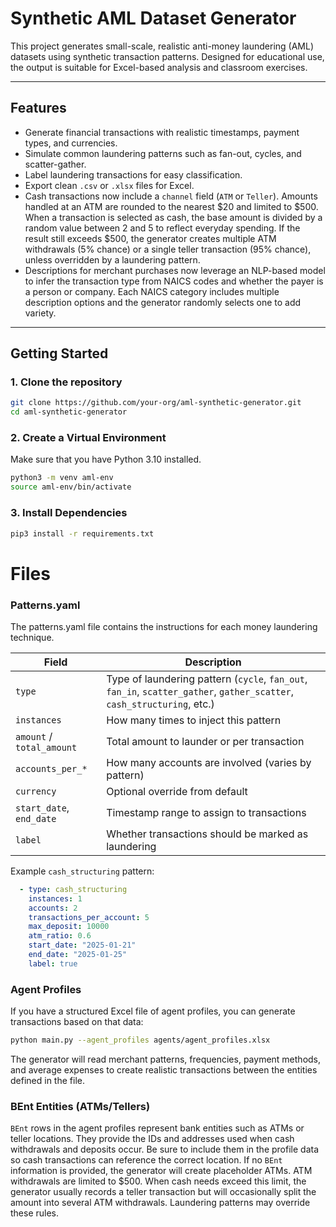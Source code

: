 # Synthetic AML Dataset Generator

This project generates small-scale, realistic anti-money laundering (AML) datasets using synthetic transaction patterns. Designed for educational use, the output is suitable for Excel-based analysis and classroom exercises.

---

## Features

- Generate financial transactions with realistic timestamps, payment types, and currencies.
- Simulate common laundering patterns such as fan-out, cycles, and scatter-gather.
- Label laundering transactions for easy classification.
- Export clean `.csv` or `.xlsx` files for Excel.
- Cash transactions now include a `channel` field (`ATM` or `Teller`). Amounts
  handled at an ATM are rounded to the nearest $20 and limited to $500. When a
  transaction is selected as cash, the base amount is divided by a random value
  between 2 and 5 to reflect everyday spending. If the result still exceeds $500,
  the generator creates multiple ATM withdrawals (5% chance) or a single teller
  transaction (95% chance), unless overridden by a laundering pattern.
- Descriptions for merchant purchases now leverage an NLP-based model to
  infer the transaction type from NAICS codes and whether the payer is a person
  or company. Each NAICS category includes multiple description options and the
  generator randomly selects one to add variety.

---

## Getting Started

### 1. Clone the repository

```bash
git clone https://github.com/your-org/aml-synthetic-generator.git
cd aml-synthetic-generator
```

### 2. Create a Virtual Environment

Make sure that you have Python 3.10 installed.

```bash
python3 -m venv aml-env
source aml-env/bin/activate 
```
### 3. Install Dependencies

```bash
pip3 install -r requirements.txt
```

# Files
### Patterns.yaml
The patterns.yaml file contains the instructions for each money laundering technique.

| Field                     | Description                                                                                         |
| ------------------------- | --------------------------------------------------------------------------------------------------- |
| `type`                    | Type of laundering pattern (`cycle`, `fan_out`, `fan_in`, `scatter_gather`, `gather_scatter`, `cash_structuring`, etc.) |
| `instances`               | How many times to inject this pattern                                                               |
| `amount` / `total_amount` | Total amount to launder or per transaction                                                          |
| `accounts_per_*`          | How many accounts are involved (varies by pattern)                                                  |
| `currency`                | Optional override from default                                                                      |
| `start_date`, `end_date`  | Timestamp range to assign to transactions                                                           |
| `label`                   | Whether transactions should be marked as laundering                                                 |

Example `cash_structuring` pattern:

```yaml
  - type: cash_structuring
    instances: 1
    accounts: 2
    transactions_per_account: 5
    max_deposit: 10000
    atm_ratio: 0.6
    start_date: "2025-01-21"
    end_date: "2025-01-25"
    label: true
```

### Agent Profiles
If you have a structured Excel file of agent profiles, you can generate transactions based on that data:

```bash
python main.py --agent_profiles agents/agent_profiles.xlsx
```

The generator will read merchant patterns, frequencies, payment methods, and average expenses to create realistic transactions between the entities defined in the file.

### BEnt Entities (ATMs/Tellers)
`BEnt` rows in the agent profiles represent bank entities such as ATMs or teller locations. They provide the IDs and addresses used when cash withdrawals and deposits occur. Be sure to include them in the profile data so cash transactions can reference the correct location. If no `BEnt` information is provided, the generator will create placeholder ATMs.
ATM withdrawals are limited to $500. When cash needs exceed this limit, the generator usually records a teller transaction but will occasionally split the amount into several ATM withdrawals. Laundering patterns may override these rules.

